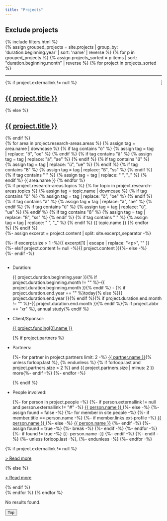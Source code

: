 ```yaml
---
title: "Projects"
---
```

<!--# Projects
{: #first-heading .title}-->
<div>
    <h2 class="title is-5">Exclude projects</h2>
    {% include filters.html %}
    <div>
        <!-- Grouping projects by year -->
        {% assign grouped_projects = site.projects | group_by: 'duration.beginning.year' | sort: 'name' | reverse %}
        {% for p in grouped_projects %}
            <!-- Sorting projects by month (reverse) -->
            {% assign projects_sorted = p.items | sort: "duration.beginning.month" | reverse %}
            {% for project in projects_sorted %}
                <div id="{{ project.nr }}" class="singleproject spaced">
                <hr/>
                <div class="columns">
                <div class="column projectcontainer content-spaced">
                    {% if project.externallink != null %}
                        <h2 class="title is-5"><i class="fas fa-book-open"></i><a href="{{ project.externallink }}" target="_blank" rel="noopener noreferrer">{{ project.title }} <i class="fas fa-external-link-alt"></i></a></h2>
                    {% else %}
                        <h2 class="title is-5"><i class="fas fa-book-open"></i><a href="{{ project.url }}">{{ project.title }}</a></h2>
                    {% endif %}
                    <div class="tags">
                    {% for area in project.research-areas.areas %}
                        {% assign tag = area.name | downcase %}
                        {% if tag contains "ö" %}
                            {% assign tag = tag | replace: "ö", "oe" %}
                        {% endif %}
                        {% if tag contains "ä" %}
                            {% assign tag = tag | replace: "ä", "ae" %}
                        {% endif %}
                        {% if tag contains "ü" %}
                            {% assign tag = tag | replace: "ü", "ue" %}
                        {% endif %}
                        {% if tag contains "ß" %}
                            {% assign tag = tag | replace: "ß", "ss" %}
                        {% endif %}
                        {% if tag contains " " %}
                            {% assign tag = tag | replace: " ", "_" %}
                        {% endif %}
                        <span class="tag is-primary {{ tag }}">{{ area.name }}</span>
                    {% endfor %}<br/>
                    {% if project.research-areas.topics %}
                        {% for topic in project.research-areas.topics %}
                            {% assign tag = topic.name | downcase %}
                            {% if tag contains "ö" %}
                                {% assign tag = tag | replace: "ö", "oe" %}
                            {% endif %}
                            {% if tag contains "ä" %}
                                {% assign tag = tag | replace: "ä", "ae" %}
                            {% endif %}
                            {% if tag contains "ü" %}
                                {% assign tag = tag | replace: "ü", "ue" %}
                            {% endif %}
                            {% if tag contains "ß" %}
                                {% assign tag = tag | replace: "ß", "ss" %}
                            {% endif %}
                            {% if tag contains " " %}
                                {% assign tag = tag | replace: " ", "_" %}
                            {% endif %}
                            <span class="tag is-primary is-light {{ tag }}">{{ topic.name }}</span>
                        {% endfor %}
                    {% endif %}
                    </div>
                    <!-- Creating an excerpt by splitting at the excerpt separator (see _config.yml). If the split
                    returned more than one element (= the description contained the separator), insert the excerpt.
                    Project excerpts begin and end with the excerpt separator, so index 1 of the results contains the actual excerpt.
                    If no excerpt has been found, insert the default description (content) it it exists. -->
                    {%- assign excerpt = project.content | split: site.excerpt_separator -%}
                    <p>{%- if excerpt.size > 1 -%}{{ excerpt[1] | escape | replace: "&lt;p&gt;", "" }}{%- elsif project.content != null -%}{{ project.content }}{%- else -%}{%- endif -%}</p>
                </div>
                <div class="column is-narrow">
                    <img class="image main-logo" src="{{ project.main-logo }}"/>
                </div>
                </div>
                <div class="lists mobile">
                    <ul>
                        <li class="duration"><p class="fact-title">Duration:</p><p class="fact">{{ project.duration.beginning.year }}{% if project.duration.beginning.month != "" %}-{{ project.duration.beginning.month }}{% endif %} - {% if project.duration.end.year == "" %}today{% else %}{{ project.duration.end.year }}{% endif %}{% if project.duration.end.month != "" %}-{{ project.duration.end.month }}{% endif %}{% if project.abbr == "xr" %}, <span class="annotation">annual study</span>{% endif %}</p></li>
                        <!-- (Todo: When does whitespace from liquid tags actually need to be stripped? Be consistent across all files)
                        Since liquid tags print as a newline in the rendered HTML, the added whitespace is stripped here by including hyphens to liquid tags. 
                        Newlines between tags are added for better readability in the code, needed whitespace is encoded -->
                        <li class="funding"><p class="fact-title">Client/Sponsor:</p> 
                            <p class="fact"><a href="{{ project.funding[0].link }}">{{ project.funding[0].name }}</a></p>
                        </li>
                        {% if project.partners %}
                            <li class="partners"><p class="fact-title">Partners:&#32;</p>
                            <p class="fact">
                            {%- for partner in project.partners limit: 2 -%}
                                <a href="{{ partner.link }}">{{ partner.name }}</a><!-- Add a comma after the added name if this is not the last iteration of the for loop, i.e. the last person in this project's partner list -->{% unless forloop.last %}, {% endunless %}
                                {% if forloop.last and project.partners.size > 2 %} and {{ project.partners.size | minus: 2 }} more{%- endif -%}
                            {%- endfor -%}
                            </p>
                            </li>
                        {% endif %}
                        <li class="people-involved"><p class="fact-title">People involved:&#32;</p>
                        <p class="fact">
                            {%- for person in project.people -%}
                                <!-- If an external link is provided in the project data, add the name with an external link -->
                                {%- if person.externallink != null and person.externallink != "#" -%}
                                    <a href="{{ person.externallink }}" target="_blank" rel="noopener noreferrer">{{ person.name }} <i class="fas fa-external-link-alt"></i></a>
                                {%- else -%} <!-- If no external link is given, the person in question is either a staff member or no further personal data can be provided -->
                                    <!-- Check if person's name can be found in collection 'people' -->
                                    {%- assign found = false -%}
                                    {%- for member in site.people -%}
                                        <!-- If the names match, add a link to the member's personal data -->
                                        {%- if member.title == person.name -%}
                                            {%- if member.links.ext-profile -%}
                                                <a href="{{ member.links.ext-profile }}" target="_blank" rel="noopener noreferrer">{{ person.name }} <i class="fas fa-external-link-alt"></i></a>
                                            {%- else -%}
                                                <a href="{{ member.url }}">{{ person.name }}</a>
                                            {%- endif -%}
                                            {%- assign found = true -%}
                                            <!-- Break to prevent further execution of the for loop if the according member has already been found -->
                                            {%- break -%}
                                        {%- endif -%}
                                    {%- endfor -%}
                                    <!-- If the person's name did not match any of the staff members, simply add the name in plain text -->
                                    {%- if found != true -%}
                                        {{- person.name -}}
                                    {%- endif -%}
                                {%- endif -%}
                                <!-- Add a comma after the added name if this is not the last iteration of the for loop, i.e. the last person in this project's person list -->
                                {%- unless forloop.last -%},&#32;{%- endunless -%}
                            {%- endfor -%}
                            </p>
                        </li>
                    </ul>
                </div>
                {% if project.externallink != null %}
                    <p><a class="readmore" href="{{ project.externallink }}" target="_blank" rel="noopener noreferrer">> Read more <i class="fas fa-external-link-alt"></i></a></p>
                {% else %}
                    <p><a class="readmore" href="{{ project.url }}">> Read more</a></p>
                {% endif %}
                <!--<hr/>-->
            </div>
            {% endfor %}
        {% endfor %}
        <p id="noresults">No results found.</p>
    </div>
<button onclick="topFunction()" id="myBtn">Top</button> 
</div>
<script src="{{ site.baseurl }}/assets/js/filters_final.js"></script>
<script src="{{ site.baseurl }}/assets/js/to_top.js"></script>
<script>
    // Hide certain filters based on whether or not the corresponding tags have actually been used in the
    // elements on this page (in this case, projects) (tags could also have been used in news articles)
    // Retrieve all project research areas and topics and store them in an array...
    // (In Liquid, they need to be appended to a string first and then split to form an array)
    {% assign used_tags = "" %}
    {% for project in site.projects %}
        {% for area in project.research-areas.areas %}
            {% assign tag = area.name | downcase %}
            {% if tag contains "ö" %}
                {% assign tag = tag | replace: "ö", "oe" %}
            {% endif %}
            {% if tag contains "ä" %}
                {% assign tag = tag | replace: "ä", "ae" %}
            {% endif %}
            {% if tag contains "ü" %}
                {% assign tag = tag | replace: "ü", "ue" %}
            {% endif %}
            {% if tag contains "ß" %}
                {% assign tag = tag | replace: "ß", "ss" %}
            {% endif %}
            {% if tag contains " " %}
                {% assign tag = tag | replace: " ", "_" %}
            {% endif %}
            {% assign used_tags = used_tags | append: tag | append: ";"%}
        {% endfor %}
        {% for topic in project.research-areas.topics %}
            {% assign tag = topic.name | downcase %}
            {% if tag contains "ö" %}
                {% assign tag = tag | replace: "ö", "oe" %}
            {% endif %}
            {% if tag contains "ä" %}
                {% assign tag = tag | replace: "ä", "ae" %}
            {% endif %}
            {% if tag contains "ü" %}
                {% assign tag = tag | replace: "ü", "ue" %}
            {% endif %}
            {% if tag contains "ß" %}
                {% assign tag = tag | replace: "ß", "ss" %}
            {% endif %}
            {% if tag contains " " %}
                {% assign tag = tag | replace: " ", "_" %}
            {% endif %}
            {% assign used_tags = used_tags | append: tag | append: ";" %}
        {% endfor %}
    {% endfor %}
    {% assign used_tags_arr = used_tags | split: ";" | uniq %}
    // Jsonify the result and save it in a JavaScript variable
    var used_tags_projects = {{ used_tags_arr | jsonify }};
    console.log(used_tags_projects);
    // Get all filters. Since filters are built from all available tags, their
    // IDs will represent a list of all possible tags.
    var all_boxes = document.getElementsByClassName("filter");
    // Prepare an array to store these tags
    var all_tags = [];
    // Iterate over filters and store their IDs in the array
    for (var boxnr = 0; boxnr < all_boxes.length; boxnr++) {
        all_tags.push(all_boxes[boxnr].id);
    }
    // Remove all tags but those that have acutally been used in this page's elements (projects) from the array
    var to_hide = all_tags.filter(function(element) {
        // Return elements that have not been found in the used tags array, which are those that were not used
        return used_tags_projects.indexOf(element) < 0;
    });
    // Iterate over filters to hide and all filters to match IDs
    for (var n = 0; n < to_hide.length; n++) {
        for (var m = 0; m < all_boxes.length; m++) {
            if (all_boxes[m].id == to_hide[n])
                // If IDs match, hide the filters's parent element which in this HTML structure is
                // the div holding the button or checkbox with its label. 
                // If for checkboxes only the box itself were hidden,
                // the label would remain visible.
                all_boxes[m].parentElement.style.display = 'none';
        }
    }
</script>